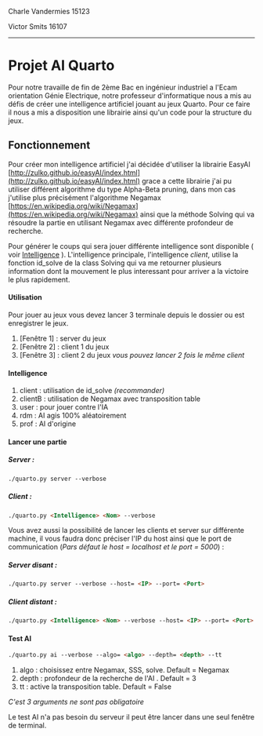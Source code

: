 Charle Vandermies 15123

Victor Smits 16107
___
# Projet AI Quarto

Pour notre travaille de fin de 2ème Bac en ingénieur industriel a l'Ecam orientation Génie Electrique, notre professeur d'informatique nous a mis au défis de créer une intelligence artificiel jouant au jeux Quarto.
Pour ce faire il nous a mis a disposition une librairie ainsi qu'un code pour la structure du jeux.

## Fonctionnement 

Pour créer mon intelligence artificiel j'ai décidée d'utiliser la librairie EasyAI [http://zulko.github.io/easyAI/index.html](http://zulko.github.io/easyAI/index.html) grace a cette librairie j'ai pu utiliser différent algorithme du type Alpha-Beta pruning, dans mon cas j'utilise plus précisément l'algorithme Negamax [https://en.wikipedia.org/wiki/Negamax](https://en.wikipedia.org/wiki/Negamax) ainsi que la méthode Solving qui va résoudre la partie en utilisant Negamax avec différente profondeur de recherche.

Pour générer le coups qui sera jouer différente intelligence sont disponible ( voir [Intelligence](#intelligence) ). 
L'intelligence principale, l'intelligence *client*, utilise la fonction id_solve de la class Solving qui va me retourner plusieurs information dont la mouvement le plus interessant pour arriver a la victoire le plus rapidement.

#### Utilisation

Pour jouer au jeux vous devez lancer 3 terminale depuis le dossier ou est enregistrer le jeux.
 1. [Fenêtre 1] : server du jeux
 2. [Fenêtre 2] : client 1 du jeux
 3. [Fenêtre 3] : client 2 du jeux
*vous pouvez lancer 2 fois le même client*

#### Intelligence
 1. client : utilisation de id_solve *(recommander)*
 2. clientB : utilisation de Negamax avec transposition table
 3. user : pour jouer contre l'IA
 4. rdm : AI agis 100% aléatoirement
 5. prof : AI d'origine

#### Lancer une partie 
##### Server :
``` html
./quarto.py server --verbose
```
##### Client :
```html
./quarto.py <Intelligence> <Nom> --verbose
```
    
Vous avez aussi la possibilité de lancer les clients et server sur différente machine, il vous faudra donc préciser l'IP du host ainsi que le port de communication (*Pars défaut le host = localhost et le port = 5000*) :
    
##### Server disant :
```html
./quarto.py server --verbose --host= <IP> --port= <Port>
```
##### Client distant :
```html
./quarto.py <Intelligence> <Nom> --verbose --host= <IP> --port= <Port>
```    
#### Test AI
```html
./quarto.py ai --verbose --algo= <algo> --depth= <depth> --tt
```
 1. algo : choisissez entre Negamax, SSS, solve. Default = Negamax
 2. depth : profondeur de la recherche de l'AI . Default = 3
 3. tt : active la transposition table. Default = False

*C'est 3 arguments ne sont pas obligatoire*

Le test AI n'a pas besoin du serveur il peut être lancer dans une seul fenêtre de terminal.

<!--stackedit_data:
eyJoaXN0b3J5IjpbODEzMTk0MDg5LC0xODgyMTI2Mjc3LC0xOD
gyMTI2Mjc3LC0xODgyMTI2Mjc3LC0xMjkyODk0MDgzLDExOTMy
OTMwNDEsMTg4NjgwMzk0OSwtNDUxOTI1MDExLC0xNDYwNDcyND
IxLC0xNDYwNDcyNDIxLDkyMjY0NzY3LC0xNDU2MzkzMjMxLDEx
Njg1ODA4ODgsLTIwNjc2MTkyODYsMjAyNjQ3OTM5MSw4NzI1Mz
Q3MzMsLTY1NTI3MjgxNSwtMTQ5MTM0NDM1MCwtMjAzNzUzODMx
NSw4OTEzODg3MDFdfQ==
-->